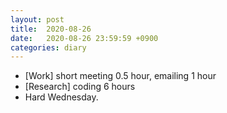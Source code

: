 ```yaml
---
layout: post
title:  2020-08-26
date:   2020-08-26 23:59:59 +0900
categories: diary
---
```


- [Work] short meeting 0.5 hour, emailing 1 hour
- [Research] coding 6 hours
- Hard Wednesday.